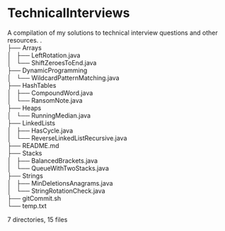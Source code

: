 # TechnicalInterviews
A compilation of my solutions to technical interview
questions and other resources.
.  
├── Arrays  
│   ├── LeftRotation.java  
│   └── ShiftZeroesToEnd.java  
├── DynamicProgramming  
│   └── WildcardPatternMatching.java  
├── HashTables  
│   ├── CompoundWord.java  
│   └── RansomNote.java  
├── Heaps  
│   └── RunningMedian.java  
├── LinkedLists  
│   ├── HasCycle.java  
│   └── ReverseLinkedListRecursive.java  
├── README.md  
├── Stacks  
│   ├── BalancedBrackets.java  
│   └── QueueWithTwoStacks.java  
├── Strings  
│   ├── MinDeletionsAnagrams.java  
│   └── StringRotationCheck.java  
├── gitCommit.sh  
└── temp.txt  
  
7 directories, 15 files  
